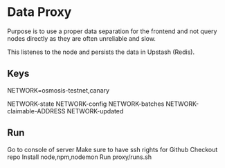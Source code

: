# Data Proxy

Purpose is to use a proper data separation for the frontend and not query nodes directly as they are often unreliable and slow.

This listenes to the node and persists the data in Upstash (Redis).

## Keys

NETWORK=osmosis-testnet,canary

NETWORK-state
NETWORK-config
NETWORK-batches
NETWORK-claimable-ADDRESS
NETWORK-updated

## Run

Go to console of server
Make sure to have ssh rights for Github
Checkout repo
Install node,npm,nodemon
Run proxy/runs.sh
